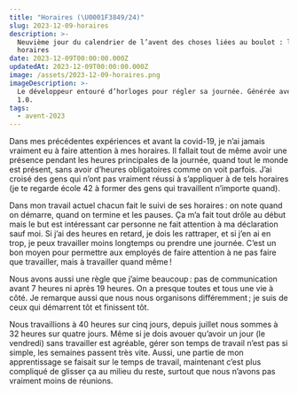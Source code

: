 ```yaml
---
title: "Horaires (\U0001F3849/24)"
slug: 2023-12-09-horaires
description: >-
  Neuvième jour du calendrier de l’avent des choses liées au boulot : les
  horaires
date: 2023-12-09T00:00:00.000Z
updatedAt: 2023-12-09T00:00:00.000Z
image: /assets/2023-12-09-horaires.png
imageDescription: >-
  Le développeur entouré d’horloges pour régler sa journée. Générée avec SDXL
  1.0.
tags:
  - avent-2023
---
```


Dans mes précédentes expériences et avant la covid-19, je n’ai jamais vraiment eu à faire attention à mes horaires. Il fallait tout de même avoir une présence pendant les heures principales de la journée, quand tout le monde est présent, sans avoir d’heures obligatoires comme on voit parfois. J’ai croisé des gens qui n’ont pas vraiment réussi à s’appliquer à de tels horaires (je te regarde école 42 à former des gens qui travaillent n’importe quand).

Dans mon travail actuel chacun fait le suivi de ses horaires : on note quand on démarre, quand on termine et les pauses. Ça m’a fait tout drôle au début mais le but est intéressant car personne ne fait attention à ma déclaration sauf moi. Si j’ai des heures en retard, je dois les rattraper, et si j’en ai en trop, je peux travailler moins longtemps ou prendre une journée. C’est un bon moyen pour permettre aux employés de faire attention à ne pas faire que travailler, mais à travailler quand même !

Nous avons aussi une règle que j’aime beaucoup : pas de communication avant 7 heures ni après 19 heures. On a presque toutes et tous une vie à côté. Je remarque aussi que nous nous organisons différemment ; je suis de ceux qui démarrent tôt et finissent tôt.

Nous travaillions à 40 heures sur cinq jours, depuis juillet nous sommes à 32 heures sur quatre jours. Même si je dois avouer qu’avoir un jour (le vendredi) sans travailler est agréable, gérer son temps de travail n’est pas si simple, les semaines passent très vite. Aussi, une partie de mon apprentissage se faisait sur le temps de travail, maintenant c’est plus compliqué de glisser ça au milieu du reste, surtout que nous n’avons pas vraiment moins de réunions.
